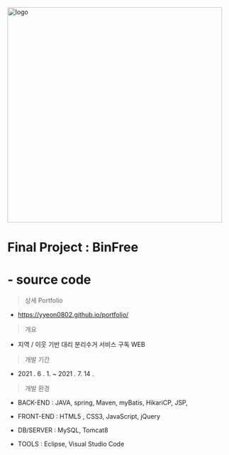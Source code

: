 <img width="484" alt="logo" src="https://user-images.githubusercontent.com/85097363/132368061-92f7f1fc-ba70-42f7-b9be-b296a1a21abe.png">

# Final Project : BinFree  

# 	- source code 



> 상세 Portfolio

* https://yyeon0802.github.io/portfolio/



> 개요

* 지역 / 이웃 기반 대리 분리수거 서비스 구독 WEB



> 개발 기간

- 2021 .  6 . 1.  ~  2021 .  7.  14 .



> 개발 환경

* BACK-END :  JAVA, spring, Maven, myBatis, HikariCP, JSP, 

* FRONT-END :   HTML5 , CSS3,  JavaScript, jQuery

* DB/SERVER : MySQL, Tomcat8

* TOOLS : Eclipse, Visual Studio Code

  

